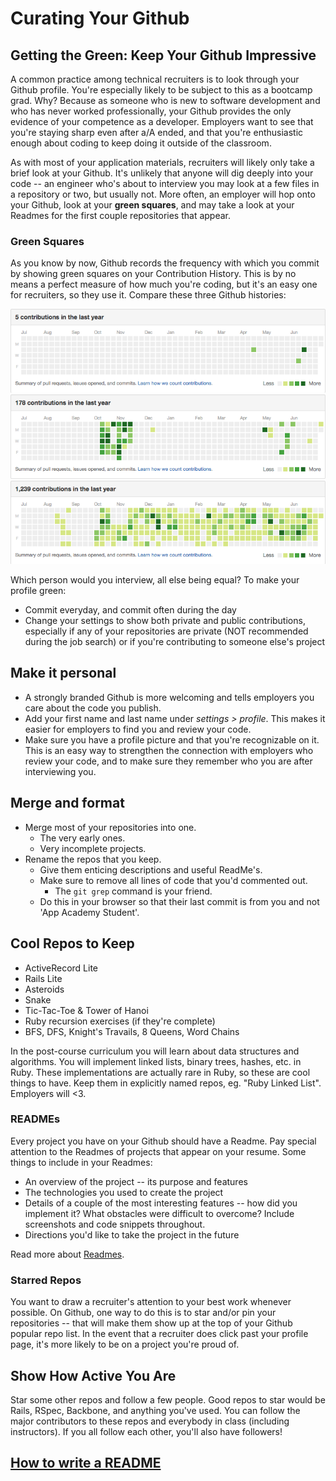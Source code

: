 # Curating Your Github

## Getting the Green: Keep Your Github Impressive

A common practice among technical recruiters is to look through your Github profile.  You're especially likely to be subject to this as a bootcamp grad.  Why?  Because as someone who is new to software development and who has never worked professionally, your Github provides the only evidence of your competence as a developer.  Employers want to see that you're staying sharp even after a/A ended, and that you're enthusiastic enough about coding to keep doing it outside of the classroom.

As with most of your application materials, recruiters will likely only take a brief look at your Github.  It's unlikely that anyone will dig deeply into your code -- an engineer who's about to interview you may look at a few files in a repository or two, but usually not.  More often, an employer will hop onto your Github, look at your **green squares**, and may take a look at your Readmes for the first couple repositories that appear.  

### Green Squares

As you know by now, Github records the frequency with which you commit by showing green squares on your Contribution History.  This is by no means a perfect measure of how much you're coding, but it's an easy one for recruiters, so they use it.  Compare these three Github histories:

![Sparse green squares](green_squares2.png)
![Medium sparsity green squares](green_squares3.png)
![Frequent contributer green squares](green_squares1.png)

Which person would you interview, all else being equal?  To make your profile green:
- Commit everyday, and commit often during the day
- Change your settings to show both private and public contributions, especially if any of your repositories are private (NOT recommended during the job search) or if you're contributing to someone else's project

## Make it personal
* A strongly branded Github is more welcoming and tells employers you
  care about the code you publish.    
* Add your first name and last name under *settings > profile*. This
  makes it easier for employers to find you and review your code.    
* Make sure you have a profile picture and that you're recognizable on
  it. This is an easy way to strengthen the connection with employers who review your code, and to make sure they remember who you are after interviewing you.

## Merge and format
* Merge most of your repositories into one.
    * The very early ones.
    * Very incomplete projects.
* Rename the repos that you keep.
    * Give them enticing descriptions and useful ReadMe's.
    * Make sure to remove all lines of code that you'd commented out.
      * The `git grep` command is your friend.
    * Do this in your browser so that their last commit is from you and not 'App Academy Student'.

## Cool Repos to Keep
* ActiveRecord Lite
* Rails Lite
* Asteroids
* Snake
* Tic-Tac-Toe & Tower of Hanoi
* Ruby recursion exercises (if they're complete)
* BFS, DFS, Knight's Travails, 8 Queens, Word Chains

In the post-course curriculum you will learn about data structures and algorithms.
You will implement linked lists, binary trees, hashes, etc. in Ruby.
These implementations are actually rare in Ruby, so these are cool things to have.
Keep them in explicitly named repos, eg. "Ruby Linked List". Employers will <3.

### READMEs

Every project you have on your Github should have a Readme.  Pay special attention to the Readmes of projects that appear on your resume.  Some things to include in your Readmes:

- An overview of the project -- its purpose and features
- The technologies you used to create the project
- Details of a couple of the most interesting features -- how did you implement it?  What obstacles were difficult to overcome?  Include screenshots and code snippets throughout.
- Directions you'd like to take the project in the future

Read more about [Readmes][readme].

### Starred Repos

You want to draw a recruiter's attention to your best work whenever possible.  On Github, one way to do this is to star and/or pin your repositories -- that will make them show up at the top of your Github popular repo list.  In the event that a recruiter does click past your profile page, it's more likely to be on a project you're proud of.  

## Show How Active You Are

Star some other repos and follow a few people. Good repos to star would be Rails,
RSpec, Backbone, and anything you've used. You can follow the major contributors
to these repos and everybody in class (including instructors). If you all follow
each other, you'll also have followers!

## [How to write a README][readme]

[readme]: ../../projects/example-readmes.md

